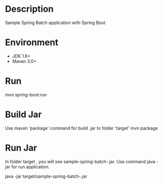 Description
===========
Sample Spring Batch application with Spring Boot

Environment
===========
- JDK 1.6+
- Maven 3.0+

Run
===========
mvn spring-boot:run

Build Jar
===========
Use maven 'package' command for build .jar to folder 'target'
mvn package

Run Jar
===========
In folder target , you will see sample-spring-batch-<version>.jar. Use command java -jar for run application.

java -jar target/sample-spring-batch-<versoin>.jar
